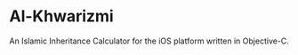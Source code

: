 Al-Khwarizmi
============

An Islamic Inheritance Calculator for the iOS platform written in Objective-C.
